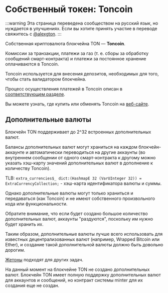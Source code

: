 # Собственный токен: Toncoin

:::warning
Эта страница переведена сообществом на русский язык, но нуждается в улучшениях. Если вы хотите принять участие в переводе свяжитесь с [@alexgton](https://t.me/alexgton).
:::

Собственная криптовалюта блокчейна TON — **Toncoin**.

Комиссии за транзакции, платежи за газ (т. е. сборы за обработку сообщений смарт-контракта) и платежи за постоянное хранение оплачиваются в Toncoin.

Toncoin используется для внесения депозитов, необходимых для того, чтобы стать валидатором блокчейна.

Процесс осуществления платежей в Toncoin описан в [соответствующем разделе](/v3/guidelines/dapps/asset-processing/payments-processing).

Вы можете узнать, где купить или обменять Toncoin на [веб-сайте](https://ton.org/coin).

## Дополнительные валюты

Блокчейн TON поддерживает до 2^32 встроенных дополнительных валют.

Балансы дополнительных валют могут храниться на каждом блокчейн-аккаунте и автоматически переводиться на другие аккаунты (во внутреннем сообщении от одного смарт-контракта к другому можно указать хэш-карту значений дополнительных валют в дополнение к количеству Toncoin).

TLB: `extra_currencies$_ dict:(HashmapE 32 (VarUInteger 32)) = ExtraCurrencyCollection;` - хэш-карта идентификатора валюты и суммы.

Однако дополнительные валюты могут только храниться и передаваться (как Toncoin) и не имеют собственного произвольного кода или функциональности.

Обратите внимание, что если будет создано большое количество дополнительных валют, аккаунты "раздуются", поскольку им нужно будет хранить их.

Таким образом, дополнительные валюты лучше всего использовать для известных децентрализованных валют (например, Wrapped Bitcoin или Ether), и создание такой дополнительной валюты должно быть довольно дорогим.

[Жетоны](/v3/documentation/dapps/defi/tokens#jettons-fungible-tokens) подходят для других задач.

На данный момент на блокчейне TON не создано дополнительных валют. Блокчейн TON имеет полную поддержку дополнительных валют для аккаунтов и сообщений, но контракт системы minter для их создания еще не создан.
